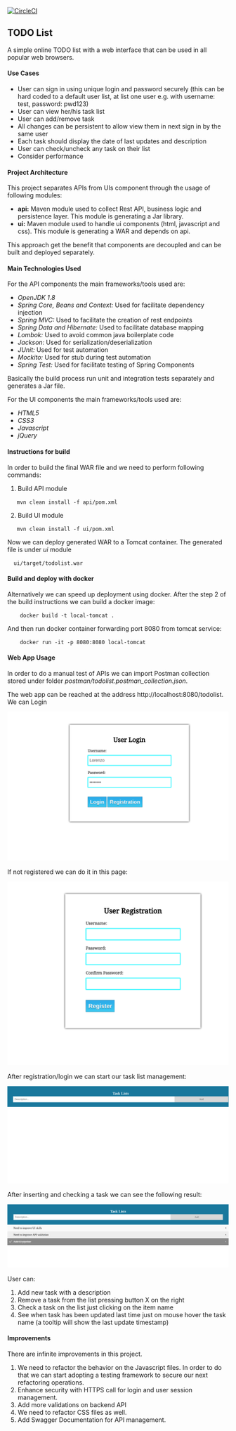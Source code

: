 [![CircleCI](https://circleci.com/gh/lorenzomartino86/todolist.svg?style=svg)](https://circleci.com/gh/lorenzomartino86/todolist)

## TODO List
A simple online TODO list with a web interface that can be used in all popular web browsers.

#### Use Cases
- User can sign in using unique login and password securely (this can be hard coded
  to a default user list, at list one user e.g. with username: test, password: pwd123)
- User can view her/his task list
- User can add/remove task
- All changes can be persistent to allow view them in next sign in by the same user
- Each task should display the date of last updates and description
- User can check/uncheck any task on their list
- Consider performance

#### Project Architecture
This project separates APIs from UIs component through the usage of following modules:
- **api:** Maven module used to collect Rest API, business logic and persistence layer. This module is generating a Jar library.
- **ui:** Maven module used to handle ui components (html, javascript and css). This module is generating a WAR and depends on api.

This approach get the benefit that components are decoupled and can be built and deployed separately.


#### Main Technologies Used

For the API components the main frameworks/tools used are:
- *OpenJDK 1.8* 
- *Spring Core, Beans and Context:* Used for facilitate dependency injection
- *Spring MVC:* Used to facilitate the creation of rest endpoints
- *Spring Data and Hibernate:* Used to facilitate database mapping
- *Lombok:* Used to avoid common java boilerplate code
- *Jackson:* Used for serialization/deserialization
- *JUnit:* Used for test automation
- *Mockito:* Used for stub during test automation
- *Spring Test:* Used for facilitate testing of Spring Components

Basically the build process run unit and integration tests separately and generates a Jar file.

For the UI components the main frameworks/tools used are:
- *HTML5*
- *CSS3*
- *Javascript*
- *jQuery*
 

#### Instructions for build
In order to build the final WAR file and  we need to perform following commands:

1. Build API module
```
   mvn clean install -f api/pom.xml
```

2. Build UI module
```
   mvn clean install -f ui/pom.xml
```

Now we can deploy generated WAR to a Tomcat container. The generated file is under *ui* module
```
  ui/target/todolist.war
```


#### Build and deploy with docker
Alternatively we can speed up deployment using docker. After the step 2 of the build instructions we can build a docker image:

```
    docker build -t local-tomcat .
```

And then run docker container forwarding port 8080 from tomcat service:
```
    docker run -it -p 8080:8080 local-tomcat
```

#### Web App Usage
In order to do a manual test of APIs we can import Postman collection stored under folder *postman/todolist.postman_collection.json*.

The web app can be reached at the address http://localhost:8080/todolist. We can Login 

  ![alt text](img/login.png)
  
If not registered we can do it in this page:

  ![alt text](img/registration.png)
  
After registration/login we can start our task list management:

 ![alt text](img/start_tasklist.png)
 
After inserting and checking a task we can see the following result:

 ![alt text](img/tasklist.png)

User can:
1. Add new task with a description
2. Remove a task from the list pressing button X on the right
3. Check a task on the list just clicking on the item name
4. See when task has been updated last time just on mouse hover the task name (a tooltip will show the last update timestamp)

#### Improvements

There are infinite improvements in this project. 

1. We need to refactor the behavior on the Javascript files. In order to do that we can start adopting a testing framework to secure our next refactoring operations.
2. Enhance security with HTTPS call for login and user session management.
3. Add more validations on backend API
4. We need to refactor CSS files as well.
5. Add Swagger Documentation for API management.
